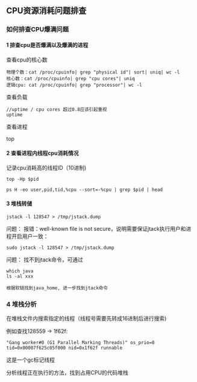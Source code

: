 ## CPU资源消耗问题排查

### 如何排查CPU爆满问题

#### 1 排查cpu是否爆满以及爆满的进程

查看cpu的核心数

```
物理个数：cat /proc/cpuinfo| grep "physical id"| sort| uniq| wc -l
核心数：cat /proc/cpuinfo| grep "cpu cores"| uniq
逻辑cpu: cat /proc/cpuinfo| grep "processor"| wc -l
```

查看负载

```
//uptime / cpu cores 超过0.8应该引起重视
uptime

```

查看进程

top

#### 2 查看进程内线程cpu消耗情况

记录cpu消耗高的线程ID（10进制)

```
top -Hp $pid 

ps H -eo user,pid,tid,%cpu --sort=-%cpu | grep $pid | head

```

#### 3 堆栈转储

```
jstack -l 128547 > /tmp/jstack.dump

```

问题： 报错：well-known file is not secure，说明需要保证jtack执行用户和进程开启用户一致：

```
sudo jstack -l 128547 > /tmp/jstack.dump

```

问题： 找不到jtack命令，可通过

```
which java
ls -al xxx

根据软链找到java_home, 进一步找到jtack命令

```

### 4 堆栈分析

在堆栈文件内搜索指定的线程（线程号需要先转成16进制后进行搜索)

例如查找128559 -> 1f62f:

```
"Gang worker#0 (G1 Parallel Marking Threads)" os_prio=0 tid=0x00007f625c05f000 nid=0x1f62f runnable
```

这是一个gc标记线程

分析线程正在执行的方法，找到占用CPU的代码堆栈

